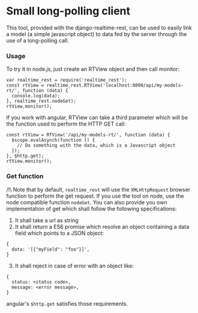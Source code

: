 # Small long-polling client

This tool, provided with the django-realtime-rest, can be used to easily link a
model (a simple javascript object) to data fed by the server through the use of
a long-polling call.

### Usage

To try it in node.js, just create an RTView object and then call monitor:
```
var realtime_rest = require('realtime_rest');
const rtView = realtime_rest.RTView('localhost:8000/api/my-models-rt/', function (data) {
  console.log(data);
}, realtime_rest.nodeGet);
rtView.monitor();
```

If you work with angular, RTView can take a third parameter which will be the
function used to perform the HTTP GET call:
```
const rtView = RTView('/api/my-models-rt/', function (data) {
  $scope.evalAsynch(function () {
    // Do something with the data, which is a Javascript object
  });
}, $http.get);
rtView.monitor();
```

### Get function

/!\ Note that by default, `realtime_rest` will use the `XMLHttpRequest` browser
function to perform the get request. If you use the tool on node, use the node
compatible function `nodeGet`. You can also provide you own implementation of
get which shall follow the following specifications:

1. It shall take a url as string
2. It shall return a ES6 promise which resolve an object containing a data field
which points to a JSON object:
```
{
  data: '[{"myField": "foo"}]',
}
```
3. It shall reject in case of error with an object like:
```
{
  status: <status code>,
  message: <error message>,
}
```

angular's `$http.get` satisfies those requirements.
